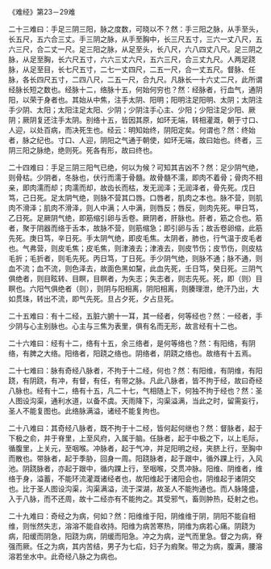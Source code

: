 《难经》第23－29难

二十三难曰：手足三阴三阳，脉之度数，可晓以不？然：手三阳之脉，从手至头，长五尺，五六合三丈。手三阴之脉，从手至胸中，长三尺五寸，三六一丈八尺，五六三尺，合二丈一尺。足三阳之脉，从足至头，长八尺，六八四丈八尺。足三阴之脉，从足至胸，长六尺五寸，六六三丈六尺，五六三尺，合三丈九尺。人两足跷脉，从足至目，长七尺五寸，二七一丈四尺，二五一尺，合一丈五尺。督脉、任脉，各长四尺五寸，二四八尺，二五一尺，合九尺。凡脉长一十六丈二尺，此所谓经脉长短之数也。经脉十二，络脉十五，何始何穷也？然：经脉者，行血气，通阴阳，以荣于身者也。其始从中焦，注手太阴、阳明；阳明注足阳明、太阴；太阴注手少阴、太阳；太阳注足太阳、少阴；少阴注手心主、少阳；少阳注足少阳、厥阴；厥阴复还注手太阴。别络十五，皆因其原，如环无端，转相灌溉，朝于寸口、人迎，以处百病，而决死生也。经云：明知始终，阴阳定矣。何谓也？然：终始者，脉之纪也。寸口、人迎，阴阳之气通于朝使，如环无端，故曰始也。终者，三阴三阳之脉绝，绝则死。死各有形，故曰终也。

二十四难曰：手足三阴三阳气已绝，何以为候？可知其吉凶不？然：足少阴气绝，则骨枯。少阴者，冬脉也，伏行而濡于骨髓。故骨髓不濡，即肉不着骨；骨肉不相亲，即肉濡而却；肉濡而却，故齿长而枯，发无润泽；无润泽者，骨先死。戊日笃，己日死。足太阴气绝，则脉不营其口唇。口唇者，肌肉之本也。脉不营，则肌肉不滑泽；肌肉不滑泽，则人中满；人中满，则唇反；唇反，则肉先死。甲日笃，乙日死。足厥阴气绝，即筋缩引卵与舌卷。厥阴者，肝脉也。肝者，筋之合也。筋者，聚于阴器而络于舌本，故脉不营，则筋缩急；即引卵与舌；故舌卷卵缩，此筋先死。庚日笃，辛日死。手太阴气绝，即皮毛焦。太阴者，肺也，行气温于皮毛者也。气弗营，则皮毛焦；皮毛焦，则津液去；津液去，则皮节伤；皮节伤，则皮枯毛折；毛折者，则毛先死。丙日笃，丁日死。手少阴气绝，则脉不通；脉不通，则血不流；血不流，则色泽去，故面色黑如黧，此血先死，壬日笃，癸日死。三阴气俱绝者，则目眩转、目瞑，目瞑者，为失志；失志者，则志先死。死，即（则）目瞑也。六阳气俱绝者（则），则阴与阳相离，阴阳相离，则腠理泄，绝汗乃出，大如贯珠，转出不流，即气先死。旦占夕死，夕占旦死。

二十五难曰：有十二经，五脏六腑十一耳，其一经者，何等经也？然：一经者，手少阴与心主别脉也。心主与三焦为表里，俱有名而无形，故言经有十二也。

二十六难曰：经有十二，络有十五，余三络者，是何等络也？然：有阳络，有阴络，有脾之大络。阳络者，阳跷之络也。阴络者，阴跷之络也。故络有十五焉。

二十七难曰：脉有奇经八脉者，不拘于十二经，何也？然：有阳维，有阴维，有阳跷，有阴跷，有冲，有督，有任，有带之脉。凡此八脉者，皆不拘于经，故曰奇经八脉也。经有十二，络有十五，凡二十七，气相随上下，何独不拘于经也？然：圣人图设沟渠，通利水道，以备不虞。天雨降下，沟渠溢满，当此之时，留需妄行，圣人不能复图也。此络脉满溢，诸经不能复拘也。

二十八难曰：其奇经八脉者，既不拘于十二经，皆何起何继也？然：督脉者，起于下极之俞，并于脊里，上至风府，入属于脑。任脉者，起于中极之下，以上毛际，循腹里，上关元，至咽喉。冲脉者，起于气冲，并足阳明之经，夹脐上行，至胸中而散也。带脉者，起于季胁，回身一周。阳跷脉者，起于跟中，循外踝上行，入风池。阴跷脉者，亦起于跟中，循内踝上行，至咽喉，交贯冲脉。阳维、阴维者，维络于身，溢蓄，不能环流灌溉诸经者也，故阳维起于诸阳会也，阴维起于诸阴交也。比于圣人图设沟渠，沟渠满溢，流于深湖，故圣人不能拘通也。而人脉隆盛，入于八脉，而不还周，故十二经亦有不能拘之。其受邪气，畜则肿热，砭射之也。

二十九难曰：奇经之为病，何如？然：阳维维于阳，阴维维于阴，阴阳不能自相维，则怅然失志，溶溶不能自收持。阳维为病苦寒热，阴维为病若心痛。阴跷为病，阳缓而阴急，阳跷为病，阴缓而阳急。冲之为病，逆气而里急。督之为病，脊强而厥。任之为病，其内苦结，男子为七疝，妇子为瘕聚。带之为病，腹满，腰溶溶若坐水中。此奇经八脉之为病也。

